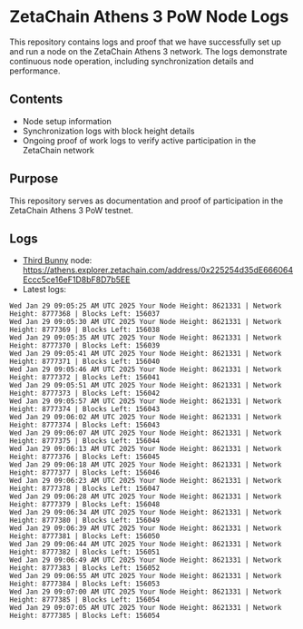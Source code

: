 # ZetaChain Athens 3 PoW Node Logs
This repository contains logs and proof that we have successfully set up and run a node on the ZetaChain Athens 3 network. The logs demonstrate continuous node operation, including synchronization details and performance.

## Contents
- Node setup information
- Synchronization logs with block height details
- Ongoing proof of work logs to verify active participation in the ZetaChain network

## Purpose
This repository serves as documentation and proof of participation in the ZetaChain Athens 3 PoW testnet.

## Logs

- [Third Bunny](https://thirdbunny.xyz/) node: https://athens.explorer.zetachain.com/address/0x225254d35dE666064Eccc5ce16eF1D8bF8D7b5EE
- Latest logs:
```
Wed Jan 29 09:05:25 AM UTC 2025 Your Node Height: 8621331 | Network Height: 8777368 | Blocks Left: 156037
Wed Jan 29 09:05:30 AM UTC 2025 Your Node Height: 8621331 | Network Height: 8777369 | Blocks Left: 156038
Wed Jan 29 09:05:35 AM UTC 2025 Your Node Height: 8621331 | Network Height: 8777370 | Blocks Left: 156039
Wed Jan 29 09:05:41 AM UTC 2025 Your Node Height: 8621331 | Network Height: 8777371 | Blocks Left: 156040
Wed Jan 29 09:05:46 AM UTC 2025 Your Node Height: 8621331 | Network Height: 8777372 | Blocks Left: 156041
Wed Jan 29 09:05:51 AM UTC 2025 Your Node Height: 8621331 | Network Height: 8777373 | Blocks Left: 156042
Wed Jan 29 09:05:57 AM UTC 2025 Your Node Height: 8621331 | Network Height: 8777374 | Blocks Left: 156043
Wed Jan 29 09:06:02 AM UTC 2025 Your Node Height: 8621331 | Network Height: 8777374 | Blocks Left: 156043
Wed Jan 29 09:06:07 AM UTC 2025 Your Node Height: 8621331 | Network Height: 8777375 | Blocks Left: 156044
Wed Jan 29 09:06:13 AM UTC 2025 Your Node Height: 8621331 | Network Height: 8777376 | Blocks Left: 156045
Wed Jan 29 09:06:18 AM UTC 2025 Your Node Height: 8621331 | Network Height: 8777377 | Blocks Left: 156046
Wed Jan 29 09:06:23 AM UTC 2025 Your Node Height: 8621331 | Network Height: 8777378 | Blocks Left: 156047
Wed Jan 29 09:06:28 AM UTC 2025 Your Node Height: 8621331 | Network Height: 8777379 | Blocks Left: 156048
Wed Jan 29 09:06:34 AM UTC 2025 Your Node Height: 8621331 | Network Height: 8777380 | Blocks Left: 156049
Wed Jan 29 09:06:39 AM UTC 2025 Your Node Height: 8621331 | Network Height: 8777381 | Blocks Left: 156050
Wed Jan 29 09:06:44 AM UTC 2025 Your Node Height: 8621331 | Network Height: 8777382 | Blocks Left: 156051
Wed Jan 29 09:06:49 AM UTC 2025 Your Node Height: 8621331 | Network Height: 8777383 | Blocks Left: 156052
Wed Jan 29 09:06:55 AM UTC 2025 Your Node Height: 8621331 | Network Height: 8777384 | Blocks Left: 156053
Wed Jan 29 09:07:00 AM UTC 2025 Your Node Height: 8621331 | Network Height: 8777385 | Blocks Left: 156054
Wed Jan 29 09:07:05 AM UTC 2025 Your Node Height: 8621331 | Network Height: 8777385 | Blocks Left: 156054
```
